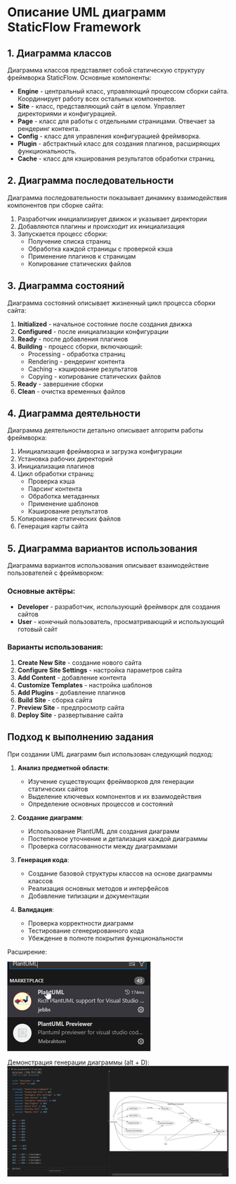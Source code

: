 # Описание UML диаграмм StaticFlow Framework

## 1. Диаграмма классов

Диаграмма классов представляет собой статическую структуру фреймворка StaticFlow. Основные компоненты:

- **Engine** - центральный класс, управляющий процессом сборки сайта. Координирует работу всех остальных компонентов.
- **Site** - класс, представляющий сайт в целом. Управляет директориями и конфигурацией.
- **Page** - класс для работы с отдельными страницами. Отвечает за рендеринг контента.
- **Config** - класс для управления конфигурацией фреймворка.
- **Plugin** - абстрактный класс для создания плагинов, расширяющих функциональность.
- **Cache** - класс для кэширования результатов обработки страниц.

## 2. Диаграмма последовательности

Диаграмма последовательности показывает динамику взаимодействия компонентов при сборке сайта:

1. Разработчик инициализирует движок и указывает директории
2. Добавляются плагины и происходит их инициализация
3. Запускается процесс сборки:
   - Получение списка страниц
   - Обработка каждой страницы с проверкой кэша
   - Применение плагинов к страницам
   - Копирование статических файлов

## 3. Диаграмма состояний

Диаграмма состояний описывает жизненный цикл процесса сборки сайта:

1. **Initialized** - начальное состояние после создания движка
2. **Configured** - после инициализации конфигурации
3. **Ready** - после добавления плагинов
4. **Building** - процесс сборки, включающий:
   - Processing - обработка страниц
   - Rendering - рендеринг контента
   - Caching - кэширование результатов
   - Copying - копирование статических файлов
5. **Ready** - завершение сборки
6. **Clean** - очистка временных файлов

## 4. Диаграмма деятельности

Диаграмма деятельности детально описывает алгоритм работы фреймворка:

1. Инициализация фреймворка и загрузка конфигурации
2. Установка рабочих директорий
3. Инициализация плагинов
4. Цикл обработки страниц:
   - Проверка кэша
   - Парсинг контента
   - Обработка метаданных
   - Применение шаблонов
   - Кэширование результатов
5. Копирование статических файлов
6. Генерация карты сайта

## 5. Диаграмма вариантов использования

Диаграмма вариантов использования описывает взаимодействие пользователей с фреймворком:

### Основные актёры:
- **Developer** - разработчик, использующий фреймворк для создания сайтов
- **User** - конечный пользователь, просматривающий и использующий готовый сайт

### Варианты использования:
1. **Create New Site** - создание нового сайта
2. **Configure Site Settings** - настройка параметров сайта
3. **Add Content** - добавление контента
4. **Customize Templates** - настройка шаблонов
5. **Add Plugins** - добавление плагинов
6. **Build Site** - сборка сайта
7. **Preview Site** - предпросмотр сайта
8. **Deploy Site** - развертывание сайта

## Подход к выполнению задания

При создании UML диаграмм был использован следующий подход:

1. **Анализ предметной области**:
   - Изучение существующих фреймворков для генерации статических сайтов
   - Выделение ключевых компонентов и их взаимодействия
   - Определение основных процессов и состояний

2. **Создание диаграмм**:
   - Использование PlantUML для создания диаграмм
   - Постепенное уточнение и детализация каждой диаграммы
   - Проверка согласованности между диаграммами

3. **Генерация кода**:
   - Создание базовой структуры классов на основе диаграммы классов
   - Реализация основных методов и интерфейсов
   - Добавление типизации и документации

4. **Валидация**:
   - Проверка корректности диаграмм
   - Тестирование сгенерированного кода
   - Убеждение в полноте покрытия функциональности 

Расширение:

![alt text](exs.png)

Демонстрация генерации диаграммы (alt + D):
![alt text](demo.png)
